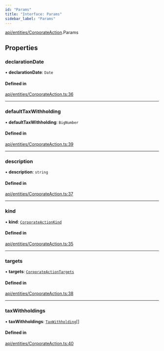 ```yaml
---
id: "Params"
title: "Interface: Params"
sidebar_label: "Params"
---
```


[api/entities/CorporateAction](../../../../../modules/API/Entities/CorporateAction/CorporateAction.md).Params

## Properties

### declarationDate

• **declarationDate**: `Date`

#### Defined in

[api/entities/CorporateAction.ts:36](https://github.com/PolymeshAssociation/polymesh-sdk/blob/5b946f904/src/api/entities/CorporateAction.ts#L36)

___

### defaultTaxWithholding

• **defaultTaxWithholding**: `BigNumber`

#### Defined in

[api/entities/CorporateAction.ts:39](https://github.com/PolymeshAssociation/polymesh-sdk/blob/5b946f904/src/api/entities/CorporateAction.ts#L39)

___

### description

• **description**: `string`

#### Defined in

[api/entities/CorporateAction.ts:37](https://github.com/PolymeshAssociation/polymesh-sdk/blob/5b946f904/src/api/entities/CorporateAction.ts#L37)

___

### kind

• **kind**: [`CorporateActionKind`](../../../../../enums/API/Entities/CorporateActionBase/Types/CorporateActionKind/CorporateActionKind.md)

#### Defined in

[api/entities/CorporateAction.ts:35](https://github.com/PolymeshAssociation/polymesh-sdk/blob/5b946f904/src/api/entities/CorporateAction.ts#L35)

___

### targets

• **targets**: [`CorporateActionTargets`](../../CorporateActionBase/Types/CorporateActionTargets/CorporateActionTargets.md)

#### Defined in

[api/entities/CorporateAction.ts:38](https://github.com/PolymeshAssociation/polymesh-sdk/blob/5b946f904/src/api/entities/CorporateAction.ts#L38)

___

### taxWithholdings

• **taxWithholdings**: [`TaxWithholding`](../../CorporateActionBase/Types/TaxWithholding/TaxWithholding.md)[]

#### Defined in

[api/entities/CorporateAction.ts:40](https://github.com/PolymeshAssociation/polymesh-sdk/blob/5b946f904/src/api/entities/CorporateAction.ts#L40)
